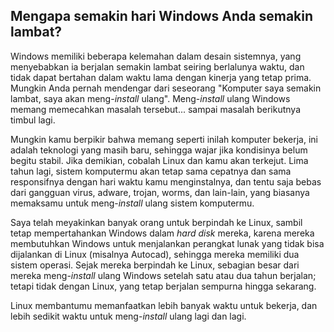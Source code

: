 <?php require("../../entete.php"); ?> <?php require("../../base.php"); ?> <?php require("../../fonctions.php"); ?>

<div id="corps">

<h2>Mengapa semakin hari Windows Anda semakin lambat?</h2>

Windows memiliki beberapa kelemahan dalam desain sistemnya, yang menyebabkan ia berjalan semakin lambat seiring berlalunya waktu, dan tidak dapat bertahan dalam waktu lama dengan kinerja yang tetap prima. Mungkin Anda pernah mendengar dari seseorang "Komputer saya semakin lambat, saya akan meng-<i>install</i> ulang".
Meng-<i>install</i> ulang Windows memang memecahkan masalah tersebut... sampai masalah berikutnya timbul lagi.

Mungkin kamu berpikir bahwa memang seperti inilah komputer bekerja, ini adalah teknologi yang masih baru, sehingga wajar jika kondisinya belum begitu stabil. Jika demikian, cobalah Linux dan kamu akan terkejut. Lima tahun lagi, sistem komputermu akan tetap sama cepatnya dan sama responsifnya dengan hari waktu kamu menginstalnya, dan tentu saja bebas dari gangguan virus, adware, trojan, worms, dan lain-lain, yang biasanya memaksamu untuk meng-<i>install</i> ulang sistem komputermu.

Saya telah meyakinkan banyak orang untuk berpindah ke Linux, 
sambil tetap mempertahankan Windows dalam <i>hard disk</i> mereka, 
karena mereka membutuhkan Windows untuk menjalankan perangkat lunak yang tidak bisa dijalankan di Linux (misalnya Autocad), sehingga mereka memiliki dua sistem operasi. 
Sejak mereka berpindah ke Linux, sebagian besar dari mereka meng-<i>install</i> ulang Windows setelah satu atau dua tahun berjalan; tetapi tidak dengan Linux, yang tetap berjalan sempurna hingga sekarang.

Linux membantumu memanfaatkan lebih banyak waktu untuk bekerja, dan lebih sedikit waktu untuk meng-<i>install</i> ulang lagi dan lagi.

</div>


